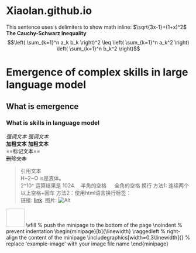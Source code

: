 # Xiaolan.github.io
This sentence uses `$` delimiters to show math inline:  $\sqrt{3x-1}+(1+x)^2$
**The Cauchy-Schwarz Inequality**
$$\left( \sum_{k=1}^n a_k b_k \right)^2 \leq \left( \sum_{k=1}^n a_k^2 \right) \left( \sum_{k=1}^n b_k^2 \right)$$
# Emergence of complex skills in large language model
## What is emergence
### What is skills in language model
*强调文本* _强调文本_  
**加粗文本** __加粗文本__  
==标记文本==  
~~删除文本~~  
> 引用文本  
H~2~O is是液体。  
2^10^ 运算结果是 1024. 
&ensp; 半角的空格
&emsp; 全角的空格
> 换行
方法1: 连续两个以上空格+回车
方法2：使用html语言换行标签：<br>
链接: [link](https://mp.csdn.net).
图片: ![Alt](https://kpsmile95.github.io/avatar/tx.jpeg)
<img href="https://kpsmile95.github.io/avatar/tx.jpeg" style="width:50px;height:50px"/>
\vfill % push the minipage to the bottom of the page
\noindent % prevent indentation
\begin{minipage}[b]{\linewidth}
    \raggedleft % right-align the content of the minipage
    \includegraphics[width=0.3\linewidth]{} % replace 'example-image' with your image file name
\end{minipage}
